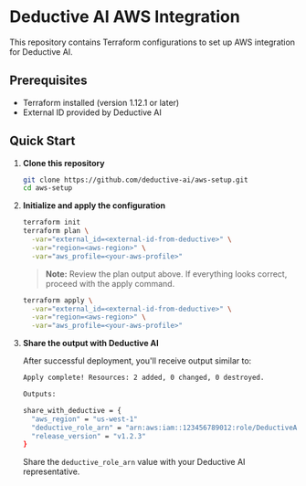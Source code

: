 # Deductive AI AWS Integration

This repository contains Terraform configurations to set up AWS integration for Deductive AI.

## Prerequisites

- Terraform installed (version 1.12.1 or later)
- External ID provided by Deductive AI

## Quick Start

1. **Clone this repository**
   ```bash
   git clone https://github.com/deductive-ai/aws-setup.git
   cd aws-setup
   ```

2. **Initialize and apply the configuration**
   ```bash
   terraform init
   terraform plan \
     -var="external_id=<external-id-from-deductive>" \
     -var="region=<aws-region>" \
     -var="aws_profile=<your-aws-profile>"
   ```

   > **Note:** Review the plan output above. If everything looks correct, proceed with the apply command.

   ```bash
   terraform apply \
     -var="external_id=<external-id-from-deductive>" \
     -var="region=<aws-region>" \
     -var="aws_profile=<your-aws-profile>"
   ```

3. **Share the output with Deductive AI**
   
   After successful deployment, you'll receive output similar to:
   ```bash
   Apply complete! Resources: 2 added, 0 changed, 0 destroyed.

   Outputs:

   share_with_deductive = {
     "aws_region" = "us-west-1"
     "deductive_role_arn" = "arn:aws:iam::123456789012:role/DeductiveAssumeRole"
     "release_version" = "v1.2.3"
   }
   ```

   Share the `deductive_role_arn` value with your Deductive AI representative.
